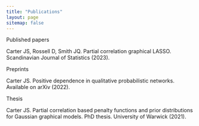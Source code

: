 ```yaml
---
title: "Publications"
layout: page
sitemap: false
---
```


Published papers

Carter JS, Rossell D, Smith JQ.  Partial correlation graphical LASSO.  Scandinavian Journal of Statistics (2023).

Preprints

Carter JS.  Positive dependence in qualitative probabilistic networks.  Available on arXiv (2022).

Thesis

Carter JS.  Partial correlation based penalty functions and prior distributions for Gaussian graphical models.  PhD thesis.  University of Warwick (2021).

